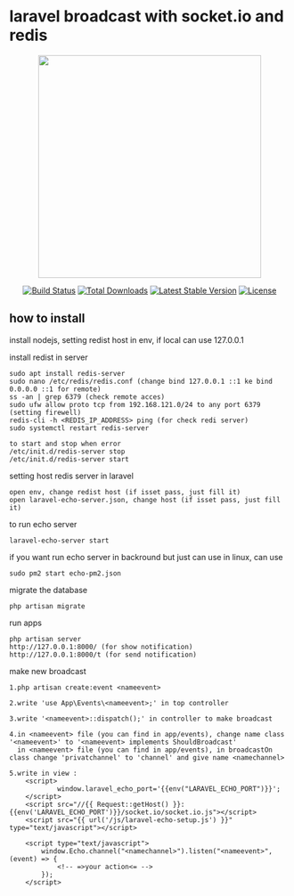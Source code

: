 # laravel broadcast with socket.io and redis #

<p align="center"><a href="https://laravel.com" target="_blank"><img src="https://raw.githubusercontent.com/laravel/art/master/logo-lockup/5%20SVG/2%20CMYK/1%20Full%20Color/laravel-logolockup-cmyk-red.svg" width="400"></a></p>

<p align="center">
<a href="https://travis-ci.org/laravel/framework"><img src="https://travis-ci.org/laravel/framework.svg" alt="Build Status"></a>
<a href="https://packagist.org/packages/laravel/framework"><img src="https://img.shields.io/packagist/dt/laravel/framework" alt="Total Downloads"></a>
<a href="https://packagist.org/packages/laravel/framework"><img src="https://img.shields.io/packagist/v/laravel/framework" alt="Latest Stable Version"></a>
<a href="https://packagist.org/packages/laravel/framework"><img src="https://img.shields.io/packagist/l/laravel/framework" alt="License"></a>
</p>

## how to install
install nodejs, 
setting redist host in env, if local can use 127.0.0.1

install redist in server
```
sudo apt install redis-server
sudo nano /etc/redis/redis.conf (change bind 127.0.0.1 ::1 ke bind 0.0.0.0 ::1 for remote)
ss -an | grep 6379 (check remote acces)
sudo ufw allow proto tcp from 192.168.121.0/24 to any port 6379 (setting firewell)
redis-cli -h <REDIS_IP_ADDRESS> ping (for check redi server)
sudo systemctl restart redis-server

to start and stop when error
/etc/init.d/redis-server stop
/etc/init.d/redis-server start
```

setting host redis server in laravel
```
open env, change redist host (if isset pass, just fill it)
open laravel-echo-server.json, change host (if isset pass, just fill it)
```


to run echo server
```
laravel-echo-server start
```

if you want run echo server in backround but just can use in linux, can use
```
sudo pm2 start echo-pm2.json
```

migrate the database

```
php artisan migrate
```

run apps
```
php artisan server
http://127.0.0.1:8000/ (for show notification)
http://127.0.0.1:8000/t (for send notification)
```


make new broadcast
```
1.php artisan create:event <nameevent>

2.write 'use App\Events\<nameevent>;' in top controller

3.write '<nameevent>::dispatch();' in controller to make broadcast

4.in <nameevent> file (you can find in app/events), change name class '<nameevent>' to '<nameevent> implements ShouldBroadcast'
  in <nameevent> file (you can find in app/events), in broadcastOn class change 'privatchannel' to 'channel' and give name <namechannel>

5.write in view :
    <script>
            window.laravel_echo_port='{{env("LARAVEL_ECHO_PORT")}}';
    </script>
    <script src="//{{ Request::getHost() }}:{{env('LARAVEL_ECHO_PORT')}}/socket.io/socket.io.js"></script>
    <script src="{{ url('/js/laravel-echo-setup.js') }}" type="text/javascript"></script>

    <script type="text/javascript">
        window.Echo.channel("<namechannel>").listen("<nameevent>", (event) => {
            <!-- =>your action<= -->
        });
    </script>
```


